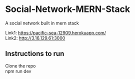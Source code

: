 # Social-Network-MERN-Stack
A social network built in mern stack

Link1: https://pacific-sea-12909.herokuapp.com/ <br />
Link2: http://3.16.129.61:3000

## Instructions to run
   Clone the repo <br/>
   npm run dev

